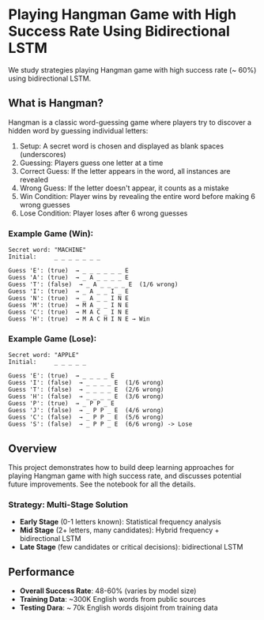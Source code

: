 # Playing Hangman Game with High Success Rate Using Bidirectional LSTM

We study strategies playing Hangman game with high success rate (~ 60%) using bidirectional LSTM.

## What is Hangman?

Hangman is a classic word-guessing game where players try to discover a hidden word by guessing individual letters:

1. Setup: A secret word is chosen and displayed as blank spaces (underscores)
2. Guessing: Players guess one letter at a time
3. Correct Guess: If the letter appears in the word, all instances are revealed
4. Wrong Guess: If the letter doesn't appear, it counts as a mistake
5. Win Condition: Player wins by revealing the entire word before making 6 wrong guesses
6. Lose Condition: Player loses after 6 wrong guesses

### Example Game (Win):
```
Secret word: "MACHINE"
Initial:     _ _ _ _ _ _ _

Guess 'E': (true)  → _ _ _ _ _ _ E
Guess 'A': (true)  → _ A _ _ _ _ E  
Guess 'T': (false)  → _ A _ _ _ _ E  (1/6 wrong)
Guess 'I': (true)  → _ A _ _ I _ E
Guess 'N': (true)  → _ A _ _ I N E
Guess 'M': (true)  → M A _ _ I N E
Guess 'C': (true)  → M A C _ I N E
Guess 'H': (true)  → M A C H I N E → Win
```


### Example Game (Lose):
```
Secret word: "APPLE"
Initial:     _ _ _ _ _

Guess 'E': (true)  → _ _ _ _ E
Guess 'I': (false)  → _ _ _ _ E  (1/6 wrong)
Guess 'T': (false)  → _ _ _ _ E  (2/6 wrong)
Guess 'H': (false)  → _ _ _ _ E  (3/6 wrong)
Guess 'P': (true)  → _ P P _ E
Guess 'J': (false)  → _ P P _ E  (4/6 wrong)
Guess 'C': (false)  → _ P P _ E  (5/6 wrong)
Guess 'S': (false)  → _ P P _ E  (6/6 wrong) -> Lose
```

## Overview

This project demonstrates how to build deep learning approaches for playing Hangman game with high success rate, and discusses potential future improvements. See the notebook for all the details.

### Strategy: Multi-Stage Solution

- **Early Stage** (0-1 letters known): Statistical frequency analysis
- **Mid Stage** (2+ letters, many candidates): Hybrid frequency + bidirectional LSTM  
- **Late Stage** (few candidates or critical decisions): bidirectional LSTM

## Performance

- **Overall Success Rate**: 48-60% (varies by model size)
- **Training Data**: ~300K English words from public sources
- **Testing Dara**: ~ 70k English words disjoint from training data
